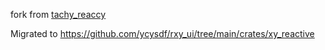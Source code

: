 fork from [tachy_reaccy](https://github.com/gbj/tachys/tree/main/tachy_reaccy)

Migrated to https://github.com/ycysdf/rxy_ui/tree/main/crates/xy_reactive
